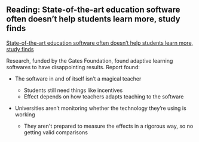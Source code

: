## Reading: State-of-the-art education software often doesn’t help students learn more, study finds

[State-of-the-art education software often doesn’t help students learn more, study finds](http://hechingerreport.org/even-high-end-education-software-gets-mixed-results-improved-learning/)

Research, funded by the Gates Foundation, found adaptive learning softwares to have disappointing results.  Report found:

- The software in and of itself isn’t a magical teacher
    - Students still need things like incentives
    - Effect depends on how teachers adapts teaching to the software

- Universities aren’t monitoring whether the technology they’re using is working
    - They aren't prepared to measure the effects in a rigorous way, so no
      getting valid comparisons

